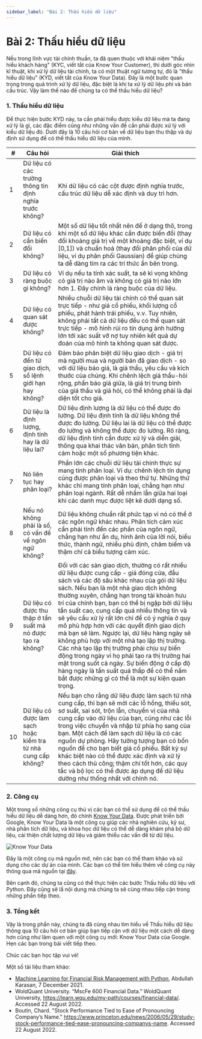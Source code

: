 ```yaml
---
sidebar_label: "Bài 2: Thấu hiểu dữ liệu"
---
```


# Bài 2: Thấu hiểu dữ liệu

Nếu trong lĩnh vực tài chính thuần, ta đã quen thuộc với khái niệm "thấu hiểu khách hàng" (KYC, viết tắt của Know Your Customer), thì dưới góc nhìn kĩ thuật, khi xử lý dữ liệu tài chính, ta có một thuật ngữ tương tự, đó là "thấu hiểu dữ liệu" (KYD, viết tắt của Know Your Data). Đây là một bước quan trọng trong quá trình xử lý dữ liệu, đặc biệt là khi ta xử lý dữ liệu phi và bán cấu trúc. Vậy làm thế nào để chúng ta có thể thấu hiểu dữ liệu?

### 1. Thấu hiểu dữ liệu

Để thực hiện bước KYD này, ta cần phải hiểu được kiểu dữ liệu mà ta đang xử lý là gì, các đặc điểm cũng như những vấn đề cần phải được xử lý với kiểu dữ liệu đó. Dưới đây là 10 câu hỏi cơ bản về dữ liệu bạn thu thập và dự định sử dụng để có thể thấu hiểu dữ liệu của mình.

|#| Câu hỏi | Giải thích |
| --- | --- | --- |
|1|Dữ liệu có các trường thông tin định nghĩa trước không?|Khi dữ liệu có các cột được định nghĩa trước, cấu trúc dữ liệu dễ xác định và duy trì hơn.|
|2|Dữ liệu có cần biến đổi không?|Một số dữ liệu tốt nhất nên để ở dạng thô, trong khi một số dữ liệu khác cần được biến đổi (thay đổi khoảng giá trị về một khoảng đặc biệt, ví dụ [0,1]) và chuẩn hoá (thay đổi phân phối của dữ liệu, ví dụ phân phối Gaussian) để giúp chúng ta dễ dàng tìm ra các tri thức ẩn bên trong.|
|3|Dữ liệu có ràng buộc gì không?|Ví dụ nếu ta tính xác suất, ta sẽ kì vọng không có giá trị nào âm và không có giá trị nào lớn hơn 1. Đây chính là ràng buộc của dữ liệu.|
|4|Dữ liệu có quan sát được không?|Nhiều chuỗi dữ liệu tài chính có thể quan sát trực tiếp - như giá cổ phiếu, khối lượng cổ phiếu, phát hành trái phiếu, v.v. Tuy nhiên, không phải tất cả dữ liệu đều có thể quan sát trực tiếp - mô hình rủi ro tín dụng ảnh hưởng lớn tới xác suất vỡ nợ tuy nhiên kết quả dự đoán của mô hình ta không quan sát được.|
|5|Dữ liệu có đến từ giao dịch, sổ lệnh giới hạn hay không?|Đảm bảo phân biệt dữ liệu giao dịch - giá trị mà người mua và người bán đã giao dịch - so với dữ liệu báo giá, là giá thầu, yêu cầu và kích thước của chúng. Khi chênh lệch giá thầu-hỏi rộng, phần báo giá giữa, là giá trị trung bình của giá thầu và giá hỏi, có thể không phải là đại diện tốt cho giá.|
|6| Dữ liệu là định lượng, định tính hay là dữ liệu lai?|Dữ liệu định lượng là dữ liệu có thể được đo lường. Dữ liệu định tính là dữ liệu không thể được đo lường. Dữ liệu lai là dữ liệu có thể được đo lường và không thể được đo lường. Rõ ràng, dữ liệu định tính cần được xử lý và diễn giải, thông qua khai thác văn bản, phân tích tình cảm hoặc một số phương tiện khác.|
|7|Nó liên tục hay phân loại?| Phần lớn các chuỗi dữ liệu tài chính thực sự mang tính phân loại. Ví dụ: chênh lệch tín dụng cũng được phân loại và theo thứ tự. Những thứ khác chỉ mang tính phân loại, chẳng hạn như phân loại ngành. Rất dễ nhầm lẫn giữa hai loại khi các danh mục được liệt kê dưới dạng số.|
|8| Nếu nó không phải là số, có vấn đề về ngôn ngữ không?| Dữ liệu không chuẩn rất phức tạp vì nó có thể ở các ngôn ngữ khác nhau. Phân tích cảm xúc cần phải tính đến các phần của ngôn ngữ, chẳng hạn như ẩn dụ, hình ảnh của lời nói, biểu thức, thành ngữ, nhiều phủ định, châm biếm và thậm chí cả biểu tượng cảm xúc.|
|9| Dữ liệu có được thu thập ở tần suất mà nó được tạo ra không?| Đối với các sàn giao dịch, thường có rất nhiều dữ liệu được cung cấp - giá đóng cửa, đầu sách và các độ sâu khác nhau của gói dữ liệu sách. Nếu bạn là một nhà giao dịch không thường xuyên, chẳng hạn trong tài khoản hưu trí của chính bạn, bạn có thể bị ngập bởi dữ liệu tần suất cao, cung cấp quá nhiều thông tin và sẽ yêu cầu xử lý rất lớn chỉ để có ý nghĩa ở quy mô phù hợp hơn với các quyết định giao dịch mà bạn sẽ làm. Ngược lại, dữ liệu hàng ngày sẽ không phù hợp với một nhà tạo lập thị trường. Các nhà tạo lập thị trường phải chịu sự biến động trong ngày vì họ phải tạo ra thị trường hai mặt trong suốt cả ngày. Sự biến động ở cấp độ hàng ngày là tần suất quá thấp để có thể nắm bắt được những gì có thể là một sự kiện quan trọng.|
|10| Dữ liệu có được làm sạch hoặc kiểm tra từ nhà cung cấp không?|Nếu bạn cho rằng dữ liệu được làm sạch từ nhà cung cấp, thì bạn sẽ mời các lỗ hổng, thiếu sót, sơ suất, sai sót, trộn lẫn, chuyển vị của nhà cung cấp vào dữ liệu của bạn, cũng như các lỗi trong việc chuyển và nhập từ phía họ sang của bạn. Một cách để làm sạch dữ liệu là có các nguồn dự phòng. Hãy tưởng tượng bạn có bốn nguồn để cho bạn biết giá cổ phiếu. Bất kỳ sự khác biệt nào có thể được xác định và xử lý theo cách thủ công; thậm chí tốt hơn, các quy tắc và bộ lọc có thể được áp dụng để dữ liệu dường như thống nhất với chính nó.|

### 2. Công cụ

Một trong số những công cụ thú vị các bạn có thể sử dụng để có thể thấu hiểu dữ liệu dễ dàng hơn, đó chính [Know Your Data](https://knowyourdata.withgoogle.com/). Được phát triển bởi Google, Know Your Data là một công cụ giúp các nhà nghiên cứu, kỹ sư, nhà phân tích dữ liệu, và khoa học dữ liệu có thể dễ dàng khám phá bộ dữ liệu, cải thiện chất lượng dữ liệu và giảm thiểu các vấn đề từ dữ liệu.

![Know Your Data](./imgs/kyd-explore.gif "Know Your Data")

Đây là một công cụ mã nguồn mở, nên các bạn có thể tham khảo và sử dụng cho các dự án của mình. Các bạn có thể tìm hiểu thêm về công cụ này thông qua mã nguồn tại [đây](https://github.com/PAIR-code/knowyourdata).

Bên cạnh đó, chúng ta cũng có thể thực hiện các bước Thấu hiểu dữ liệu với Python. Đây cũng sẽ lầ nội dung mà chúng ta sẽ cùng nhau tiếp cận trong những phần tiếp theo.

### 3. Tổng kết

Vậy là trong phần này, chúng ta đã cùng nhau tìm hiểu về Thấu hiểu dữ liệu thông qua 10 câu hỏi cơ bản giúp bạn tiếp cận với dữ liệu một cách dễ dàng hơn cũng như làm quen với một công cụ mới: Know Your Data của Google. Hẹn các bạn trong bài viết tiếp theo.

Chúc các bạn học tập vui vẻ!

Một số tài liệu tham khảo:

- [Machine Learning for Financial Risk Management with Python](https://www.amazon.com/Machine-Learning-Financial-Management-Python/dp/1492085251), Abdullah Karasan, 7 December 2021.
- WoldQuant University. “MscFe 600 Financial Data.” WoldQuant University, https://learn.wqu.edu/my-path/courses/financial-data/. Accessed 22 August 2022.
- Boutin, Chard. "Stock Performance Tied to Ease of Pronouncing Company’s Name."
https://www.princeton.edu/news/2006/05/29/study-stock-performance-tied-ease-pronouncing-companys-name. Accessed 22 August 2022.
